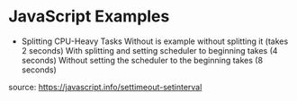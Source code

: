 # JavaScript Examples
* Splitting CPU-Heavy Tasks
Without is example without splitting it (takes 2 seconds)
With splitting and setting scheduler to beginning takes (4 seconds)
Without setting the scheduler to the beginning takes (8 seconds)

source:
https://javascript.info/settimeout-setinterval